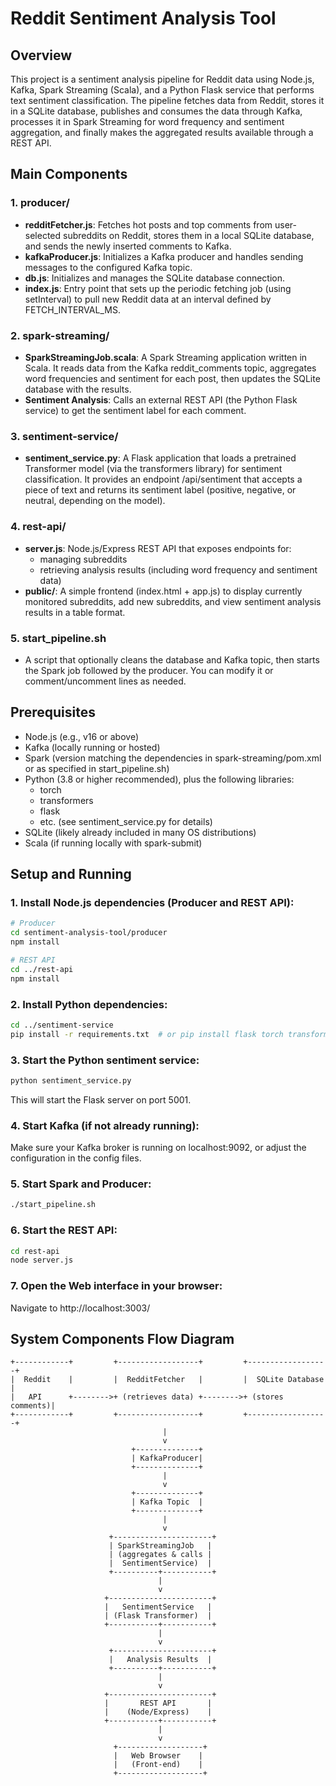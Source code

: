 # Reddit Sentiment Analysis Tool

## Overview

This project is a sentiment analysis pipeline for Reddit data using Node.js, Kafka, Spark Streaming (Scala), and a Python Flask service that performs text sentiment classification. The pipeline fetches data from Reddit, stores it in a SQLite database, publishes and consumes the data through Kafka, processes it in Spark Streaming for word frequency and sentiment aggregation, and finally makes the aggregated results available through a REST API.

## Main Components

### 1. producer/

-   **redditFetcher.js**: Fetches hot posts and top comments from user-selected subreddits on Reddit, stores them in a local SQLite database, and sends the newly inserted comments to Kafka.
-   **kafkaProducer.js**: Initializes a Kafka producer and handles sending messages to the configured Kafka topic.
-   **db.js**: Initializes and manages the SQLite database connection.
-   **index.js**: Entry point that sets up the periodic fetching job (using setInterval) to pull new Reddit data at an interval defined by FETCH_INTERVAL_MS.

### 2. spark-streaming/

-   **SparkStreamingJob.scala**: A Spark Streaming application written in Scala. It reads data from the Kafka reddit_comments topic, aggregates word frequencies and sentiment for each post, then updates the SQLite database with the results.
-   **Sentiment Analysis**: Calls an external REST API (the Python Flask service) to get the sentiment label for each comment.

### 3. sentiment-service/

-   **sentiment_service.py**: A Flask application that loads a pretrained Transformer model (via the transformers library) for sentiment classification. It provides an endpoint /api/sentiment that accepts a piece of text and returns its sentiment label (positive, negative, or neutral, depending on the model).

### 4. rest-api/

-   **server.js**: Node.js/Express REST API that exposes endpoints for:
    -   managing subreddits
    -   retrieving analysis results (including word frequency and sentiment data)
-   **public/**: A simple frontend (index.html + app.js) to display currently monitored subreddits, add new subreddits, and view sentiment analysis results in a table format.

### 5. start_pipeline.sh

-   A script that optionally cleans the database and Kafka topic, then starts the Spark job followed by the producer. You can modify it or comment/uncomment lines as needed.

## Prerequisites

-   Node.js (e.g., v16 or above)
-   Kafka (locally running or hosted)
-   Spark (version matching the dependencies in spark-streaming/pom.xml or as specified in start_pipeline.sh)
-   Python (3.8 or higher recommended), plus the following libraries:
    -   torch
    -   transformers
    -   flask
    -   etc. (see sentiment_service.py for details)
-   SQLite (likely already included in many OS distributions)
-   Scala (if running locally with spark-submit)

## Setup and Running

### 1. Install Node.js dependencies (Producer and REST API):

```bash
# Producer
cd sentiment-analysis-tool/producer
npm install

# REST API
cd ../rest-api
npm install
```

### 2. Install Python dependencies:

```bash
cd ../sentiment-service
pip install -r requirements.txt  # or pip install flask torch transformers
```

### 3. Start the Python sentiment service:

```bash
python sentiment_service.py
```

This will start the Flask server on port 5001.

### 4. Start Kafka (if not already running):

Make sure your Kafka broker is running on localhost:9092, or adjust the configuration in the config files.

### 5. Start Spark and Producer:

```bash
./start_pipeline.sh
```

### 6. Start the REST API:

```bash
cd rest-api
node server.js
```

### 7. Open the Web interface in your browser:

Navigate to http://localhost:3003/

## System Components Flow Diagram

```
+------------+         +------------------+         +------------------+
|  Reddit    |         |  RedditFetcher   |         |  SQLite Database |
|   API      +-------->+ (retrieves data) +-------->+ (stores comments)|
+------------+         +------------------+         +------------------+
                                  |
                                  v
                           +--------------+
                           | KafkaProducer|
                           +--------------+
                                  |
                                  v
                           +--------------+
                           | Kafka Topic  |
                           +--------------+
                                  |
                                  v
                      +----------------------+
                      | SparkStreamingJob   |
                      | (aggregates & calls |
                      |  SentimentService)  |
                      +----------+-----------+
                                 |
                                 v
                     +-----------------------+
                     |   SentimentService   |
                     | (Flask Transformer)  |
                     +-----------+-----------+
                                 |
                                 v
                      +----------------------+
                      |   Analysis Results  |
                      +----------+-----------+
                                 |
                                 v
                     +-----------------------+
                     |       REST API       |
                     |    (Node/Express)    |
                     +-----------+-----------+
                                 |
                                 v
                       +-------------------+
                       |   Web Browser    |
                       |   (Front-end)    |
                       +-------------------+
```
